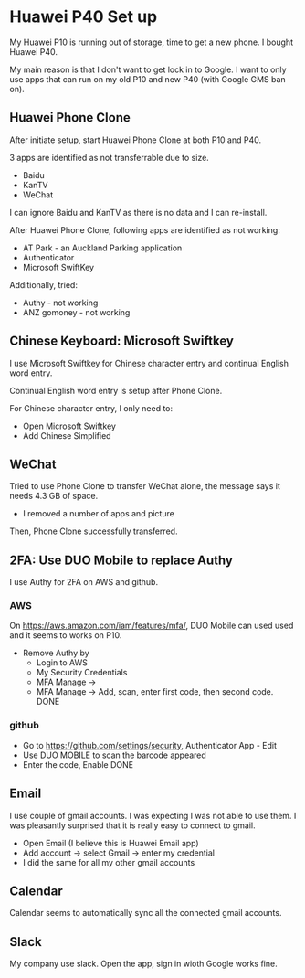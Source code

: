 # Huawei P40 Set up
My Huawei P10 is running out of storage, time to get a new phone.
I bought Huawei P40.

My main reason is that I don't want to get lock in to Google. I want to only use apps that can run on my old P10 and new P40 (with Google GMS ban on).

## Huawei Phone Clone
After initiate setup, start Huawei Phone Clone at both P10 and P40.

3 apps are identified as not transferrable due to size.
- Baidu
- KanTV
- WeChat

I can ignore Baidu and KanTV as there is no data and I can re-install.

After Huawei Phone Clone, following apps are identified as not working:
- AT Park - an Auckland Parking application
- Authenticator
- Microsoft SwiftKey

Additionally, tried:
- Authy - not working
- ANZ gomoney - not working

## Chinese Keyboard: Microsoft Swiftkey

I use Microsoft Swiftkey for Chinese character entry and continual English word entry.

Continual English word entry is setup after Phone Clone.

For Chinese character entry, I only need to:
- Open Microsoft Swiftkey
- Add Chinese Simplified


## WeChat

Tried to use Phone Clone to transfer WeChat alone, the message says it needs 4.3 GB of space.
- I removed a number of apps and picture

Then, Phone Clone successfully transferred.

## 2FA: Use DUO Mobile to replace Authy

I use Authy for 2FA on AWS and github.

### AWS
On https://aws.amazon.com/iam/features/mfa/, DUO Mobile can used used and it seems to works on P10.
- Remove Authy by
  - Login to AWS
  - My Security Credentials
  - MFA Manage ->
  - MFA Manage -> Add, scan, enter first code, then second code.
  DONE
  
### github

- Go to https://github.com/settings/security, Authenticator App - Edit
- Use DUO MOBILE to scan the barcode appeared
- Enter the code, Enable
DONE


## Email

I use couple of gmail accounts. I was expecting I was not able to use them. I was pleasantly surprised that it is really easy to connect to gmail.
- Open Email (I believe this is Huawei Email app)
- Add account -> select Gmail -> enter my credential
- I did the same for all my other gmail accounts

## Calendar

Calendar seems to automatically sync all the connected gmail accounts.


## Slack

My company use slack. Open the app, sign in wioth Google works fine.






